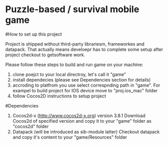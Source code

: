 # Puzzle-based / survival mobile game


#How to set up this project

Project is shipped without third-party librariesm, frameworkes and datapack.
That actually means develoepr has to complete some setup after project checkout to
getsoftware work.

Please follow these steps to build and run game on your machine:

1. clone poejct to your local directroy, let's call it "game"
2. install dependecies (please see Dependencies section for details)
3. accroding to platfrom you use select correspnding path in "game". For exampel to build project for IOS device move to "proj.ios_mac" folder
4. follow Cocos2D instructions to setup project

#Dependencies

1. Cocos2d-x (http://www.cocos2d-x.org) version 3.8.1
  Download Cocos2d of specified version and copy it to your "game" folder as "cocos2d" folder
2. Datapack (will be introduced as sib-module latter)
  Checkout datapack and copy it's content to your "game/Resources" folder 



